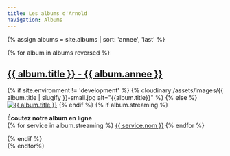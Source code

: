 ```yaml
---
title: Les albums d'Arnold
navigation: Albums
---
```


{% assign albums = site.albums | sort: 'annee', 'last' %}
<div class="block-album-page">
{% for album in albums reversed %}
<div class="block-album-page__element">
<h2><a href="{{ album.url }}">{{ album.title }} - {{ album.annee }}</a></h2>
<div class="block-album-page__element-int">
{% if site.environment != 'development' %}
{% cloudinary /assets/images/{{ album.title | slugify }}-small.jpg alt="{{album.title}}" %}
{% else %}
<a href="{{ album.url }}"><img src="/assets/images/{{ album.title | slugify }}-small.jpg" alt="{{ album.title }}"></a>
{% endif %}
{% if album.streaming %}
<p><strong>Écoutez notre album en ligne</strong><br>
{% for service in album.streaming %}
  <a href="{{ service.url }}" target="_blank" rel="noopener">{{ service.nom }}</a>
{% endfor %}
</p>
{% endif %}
</div>
</div>
{% endfor%}
</div>
